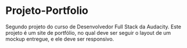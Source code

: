 # Projeto-Portfolio
Segundo projeto do curso de Desenvolvedor Full Stack da Audacity. Este projeto é um site de portfólio, no qual deve ser seguir o layout de um mockup entregue, e ele deve ser responsivo.
